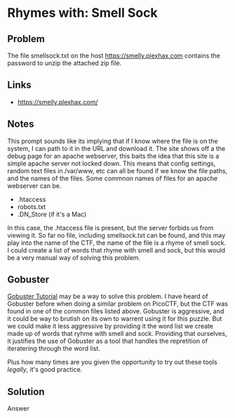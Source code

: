 # Rhymes with: Smell Sock

## Problem

The file smellsock.txt on the host https://smelly.plexhax.com contains the password to unzip the attached zip file.

## Links

* https://smelly.plexhax.com/

## Notes

This prompt sounds like its implying that if I know where the file is on the system, I can path to it in the URL and download it.  The site shows off a the debug page for an apache webserver, this baits the idea that this site is a simple apache server not locked down.  This means that config settings, random text files in /var/www, etc can all be found if we know the file paths, and the names of the files.  Some commnon names of files for an apache webserver can be.

* .htaccess
* robots.txt
* .DN_Store (if it's a Mac)

In this case, the .htaccess file is present, but the server forbids us from viewing it.  So far no file, including smellsock.txt can be found, and this may play into the name of the CTF, the name of the file is a rhyme of smell sock.  I could create a list of words that rhyme with smell and sock, but this would be a very manual way of solving this problem.

## Gobuster

[Gobuster Tutorial](https://hackertarget.com/gobuster-tutorial/) may be a way to solve this problem.  I have heard of Gobuster before when doing a similar problem on PicoCTF, but the CTF was found in one of the common files listed above.  Gobuster is aggressive, and it could be way to brutish on its own to warrent using it for this puzzle.  But we could make it less aggressive by providing it the word list we create made up of words that ryhme with smell and sock.  Providing that ourselves, it justifies the use of Gobuster as a tool that handles the repretition of iteratering through the word list.

Plus how many times are you given the opportunity to try out these tools *legally*, it's good practice.

## Solution

Answer
